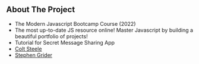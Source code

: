 ## About The Project

- The Modern Javascript Bootcamp Course (2022)
- The most up-to-date JS resource online! Master Javascript by building a beautiful portfolio of projects!
- Tutorial for Secret Message Sharing App
- [Colt Steele](https://github.com/Colt)
- [Stephen Grider](https://github.com/StephenGrider)

